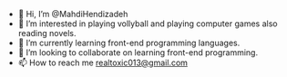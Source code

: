 - 👋 Hi, I’m @MahdiHendizadeh
- 👀 I’m interested in playing vollyball and playing computer games also reading novels.
- 🌱 I’m currently learning front-end programming languages.
- 💞️ I’m looking to collaborate on learning front-end programming.
- 📫 How to reach me realtoxic013@gmail.com
